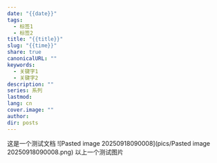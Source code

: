 ```yaml
---
date: "{{date}}"
tags:
  - 标签1
  - 标签2
title: "{{title}}"
slug: "{{time}}"
share: true
canonicalURL: ""
keywords:
  - 关键字1
  - 关键字2
description: ""
series: 系列
lastmod:
lang: cn
cover.image: ""
author:
dir: posts
---
```


这是一个测试文档
![Pasted image 20250918090008](pics/Pasted image 20250918090008.png)
以上一个测试图片